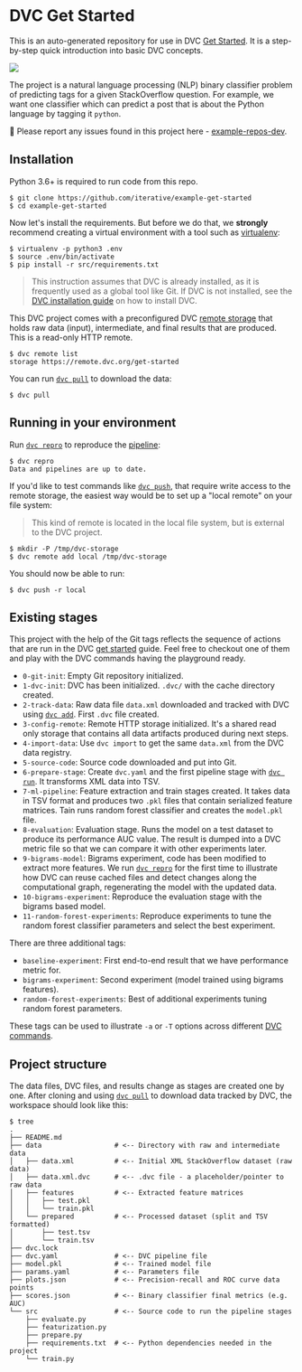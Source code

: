# DVC Get Started

This is an auto-generated repository for use in DVC
[Get Started](https://dvc.org/doc/get-started). It is a step-by-step quick
introduction into basic DVC concepts.

![](https://dvc.org/img/example-flow-2x.png)

The project is a natural language processing (NLP) binary classifier problem of
predicting tags for a given StackOverflow question. For example, we want one
classifier which can predict a post that is about the Python language by tagging
it `python`.

🐛 Please report any issues found in this project here -
[example-repos-dev](https://github.com/iterative/example-repos-dev).

## Installation

Python 3.6+ is required to run code from this repo.

```console
$ git clone https://github.com/iterative/example-get-started
$ cd example-get-started
```

Now let's install the requirements. But before we do that, we **strongly**
recommend creating a virtual environment with a tool such as
[virtualenv](https://virtualenv.pypa.io/en/stable/):

```console
$ virtualenv -p python3 .env
$ source .env/bin/activate
$ pip install -r src/requirements.txt
```

> This instruction assumes that DVC is already installed, as it is frequently
> used as a global tool like Git. If DVC is not installed, see the
> [DVC installation guide](https://dvc.org/doc/install) on how to install DVC.

This DVC project comes with a preconfigured DVC
[remote storage](https://dvc.org/doc/commands-reference/remote) that holds raw
data (input), intermediate, and final results that are produced. This is a
read-only HTTP remote.

```console
$ dvc remote list
storage https://remote.dvc.org/get-started
```

You can run [`dvc pull`](https://man.dvc.org/pull) to download the data:

```console
$ dvc pull
```

## Running in your environment

Run [`dvc repro`](https://man.dvc.org/repro) to reproduce the
[pipeline](https://dvc.org/doc/commands-reference/pipeline):

```console
$ dvc repro
Data and pipelines are up to date.
```

If you'd like to test commands like [`dvc push`](https://man.dvc.org/push),
that require write access to the remote storage, the easiest way would be to set
up a "local remote" on your file system:

> This kind of remote is located in the local file system, but is external to
> the DVC project.

```console
$ mkdir -P /tmp/dvc-storage
$ dvc remote add local /tmp/dvc-storage
```

You should now be able to run:

```console
$ dvc push -r local
```

## Existing stages

This project with the help of the Git tags reflects the sequence of actions that
are run in the DVC [get started](https://dvc.org/doc/get-started) guide. Feel
free to checkout one of them and play with the DVC commands having the
playground ready.

- `0-git-init`: Empty Git repository initialized.
- `1-dvc-init`: DVC has been initialized. `.dvc/` with the cache directory
  created.
- `2-track-data`: Raw data file `data.xml` downloaded and tracked with DVC using
  [`dvc add`](https://man.dvc.org/add). First `.dvc` file created.
- `3-config-remote`: Remote HTTP storage initialized. It's a shared read only
  storage that contains all data artifacts produced during next steps.
- `4-import-data`: Use `dvc import` to get the same `data.xml` from the DVC data
  registry.
- `5-source-code`: Source code downloaded and put into Git.
- `6-prepare-stage`: Create `dvc.yaml` and the first pipeline stage with
  [`dvc run`](https://man.dvc.org/run). It transforms XML data into TSV.
- `7-ml-pipeline`: Feature extraction and train stages created. It takes data in
  TSV format and produces two `.pkl` files that contain serialized feature
  matrices. Tain runs random forest classifier and creates the `model.pkl` file.
- `8-evaluation`: Evaluation stage. Runs the model on a test dataset to produce
  its performance AUC value. The result is dumped into a DVC metric file so that
  we can compare it with other experiments later.
- `9-bigrams-model`: Bigrams experiment, code has been modified to extract more
  features. We run [`dvc repro`](https://man.dvc.org/repro) for the first time
  to illustrate how DVC can reuse cached files and detect changes along the
  computational graph, regenerating the model with the updated data.
- `10-bigrams-experiment`: Reproduce the evaluation stage with the bigrams based
  model.
- `11-random-forest-experiments`: Reproduce experiments to tune the random
  forest classifier parameters and select the best experiment.

There are three additional tags:

- `baseline-experiment`: First end-to-end result that we have performance metric
  for.
- `bigrams-experiment`: Second experiment (model trained using bigrams
  features).
- `random-forest-experiments`: Best of additional experiments tuning random
  forest parameters.

These tags can be used to illustrate `-a` or `-T` options across different
[DVC commands](https://man.dvc.org/).

## Project structure

The data files, DVC files, and results change as stages are created one by one.
After cloning and using [`dvc pull`](https://man.dvc.org/pull) to download data
tracked by DVC, the workspace should look like this:

```console
$ tree
.
├── README.md
├── data                  # <-- Directory with raw and intermediate data
│   ├── data.xml          # <-- Initial XML StackOverflow dataset (raw data)
│   ├── data.xml.dvc      # <-- .dvc file - a placeholder/pointer to raw data
│   ├── features          # <-- Extracted feature matrices
│   │   ├── test.pkl
│   │   └── train.pkl
│   └── prepared          # <-- Processed dataset (split and TSV formatted)
│       ├── test.tsv
│       └── train.tsv
├── dvc.lock
├── dvc.yaml              # <-- DVC pipeline file
├── model.pkl             # <-- Trained model file
├── params.yaml           # <-- Parameters file
├── plots.json            # <-- Precision-recall and ROC curve data points
├── scores.json           # <-- Binary classifier final metrics (e.g. AUC)
└── src                   # <-- Source code to run the pipeline stages
    ├── evaluate.py
    ├── featurization.py
    ├── prepare.py
    ├── requirements.txt  # <-- Python dependencies needed in the project
    └── train.py
```
